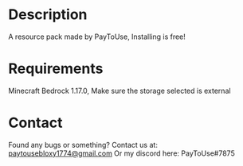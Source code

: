 # Description
A resource pack made by PayToUse, Installing is free!
# Requirements
Minecraft Bedrock 1.17.0, Make sure the storage selected is external
# Contact
Found any bugs or something? Contact us at: paytousebloxy1774@gmail.com
Or my discord here: PayToUse#7875
